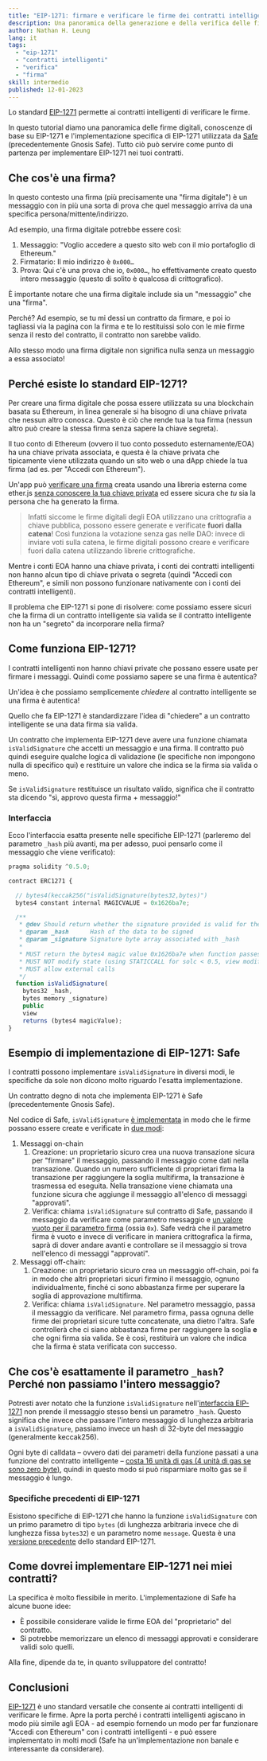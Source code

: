 ```yaml
---
title: "EIP-1271: firmare e verificare le firme dei contratti intelligenti"
description: Una panoramica della generazione e della verifica delle firme dei contratti intelligenti con EIP-1271. Rivediamo anche l'implementazione di EIP-1271 utilizzata in Safe (precedentemente Gnosis Safe) per fornire un esempio concreto agli sviluppatori di contratti intelligenti su cui costruire.
author: Nathan H. Leung
lang: it
tags:
  - "eip-1271"
  - "contratti intelligenti"
  - "verifica"
  - "firma"
skill: intermedio
published: 12-01-2023
---
```


Lo standard [EIP-1271](https://eips.ethereum.org/EIPS/eip-1271) permette ai contratti intelligenti di verificare le firme.

In questo tutorial diamo una panoramica delle firme digitali, conoscenze di base su EIP-1271 e l'implementazione specifica di EIP-1271 utilizzata da [Safe](https://safe.global/) (precedentemente Gnosis Safe). Tutto ciò può servire come punto di partenza per implementare EIP-1271 nei tuoi contratti.

## Che cos'è una firma?

In questo contesto una firma (più precisamente una "firma digitale") è un messaggio con in più una sorta di prova che quel messaggio arriva da una specifica persona/mittente/indirizzo.

Ad esempio, una firma digitale potrebbe essere così:

1. Messaggio: "Voglio accedere a questo sito web con il mio portafoglio di Ethereum."
2. Firmatario: Il mio indirizzo è `0x000…`
3. Prova: Qui c'è una prova che io, `0x000…`, ho effettivamente creato questo intero messaggio (questo di solito è qualcosa di crittografico).

È importante notare che una firma digitale include sia un "messaggio" che una "firma".

Perché? Ad esempio, se tu mi dessi un contratto da firmare, e poi io tagliassi via la pagina con la firma e te lo restituissi solo con le mie firme senza il resto del contratto, il contratto non sarebbe valido.

Allo stesso modo una firma digitale non significa nulla senza un messaggio a essa associato!

## Perché esiste lo standard EIP-1271?

Per creare una firma digitale che possa essere utilizzata su una blockchain basata su Ethereum, in linea generale si ha bisogno di una chiave privata che nessun altro conosca. Questo è ciò che rende tua la tua firma (nessun altro può creare la stessa firma senza sapere la chiave segreta).

Il tuo conto di Ethereum (ovvero il tuo conto posseduto esternamente/EOA) ha una chiave privata associata, e questa è la chiave privata che tipicamente viene utilizzata quando un sito web o una dApp chiede la tua firma (ad es. per "Accedi con Ethereum").

Un'app può [verificare una firma](https://docs.alchemy.com/docs/how-to-verify-a-message-signature-on-ethereum) creata usando una libreria esterna come ether.js [senza conoscere la tua chiave privata](https://en.wikipedia.org/wiki/Public-key_cryptography) ed essere sicura che _tu_ sia la persona che ha generato la firma.

> Infatti siccome le firme digitali degli EOA utilizzano una crittografia a chiave pubblica, possono essere generate e verificate **fuori dalla catena**! Così funziona la votazione senza gas nelle DAO: invece di inviare voti sulla catena, le firme digitali possono creare e verificare fuori dalla catena utilizzando librerie crittografiche.

Mentre i conti EOA hanno una chiave privata, i conti dei contratti intelligenti non hanno alcun tipo di chiave privata o segreta (quindi "Accedi con Ethereum", e simili non possono funzionare nativamente con i conti dei contratti intelligenti).

Il problema che EIP-1271 si pone di risolvere: come possiamo essere sicuri che la firma di un contratto intelligente sia valida se il contratto intelligente non ha un "segreto" da incorporare nella firma?

## Come funziona EIP-1271?

I contratti intelligenti non hanno chiavi private che possano essere usate per firmare i messaggi. Quindi come possiamo sapere se una firma è autentica?

Un'idea è che possiamo semplicemente _chiedere_ al contratto intelligente se una firma è autentica!

Quello che fa EIP-1271 è standardizzare l'idea di "chiedere" a un contratto intelligente se una data firma sia valida.

Un contratto che implementa EIP-1271 deve avere una funzione chiamata `isValidSignature` che accetti un messaggio e una firma. Il contratto può quindi eseguire qualche logica di validazione (le specifiche non impongono nulla di specifico qui) e restituire un valore che indica se la firma sia valida o meno.

Se `isValidSignature` restituisce un risultato valido, significa che il contratto sta dicendo "sì, approvo questa firma + messaggio!"

### Interfaccia

Ecco l'interfaccia esatta presente nelle specifiche EIP-1271 (parleremo del parametro `_hash` più avanti, ma per adesso, puoi pensarlo come il messaggio che viene verificato):

```jsx
pragma solidity ^0.5.0;

contract ERC1271 {

  // bytes4(keccak256("isValidSignature(bytes32,bytes)")
  bytes4 constant internal MAGICVALUE = 0x1626ba7e;

  /**
   * @dev Should return whether the signature provided is valid for the provided hash
   * @param _hash      Hash of the data to be signed
   * @param _signature Signature byte array associated with _hash
   *
   * MUST return the bytes4 magic value 0x1626ba7e when function passes.
   * MUST NOT modify state (using STATICCALL for solc < 0.5, view modifier for solc > 0.5)
   * MUST allow external calls
   */
  function isValidSignature(
    bytes32 _hash,
    bytes memory _signature)
    public
    view
    returns (bytes4 magicValue);
}
```

## Esempio di implementazione di EIP-1271: Safe

I contratti possono implementare `isValidSignature` in diversi modi, le specifiche da sole non dicono molto riguardo l'esatta implementazione.

Un contratto degno di nota che implementa EIP-1271 è Safe (precedentemente Gnosis Safe).

Nel codice di Safe, `isValidSignature` [è implementata](https://github.com/safe-global/safe-contracts/blob/main/contracts/handler/CompatibilityFallbackHandler.sol) in modo che le firme possano essere create e verificate in [due modi](https://ethereum.stackexchange.com/questions/122635/signing-messages-as-a-gnosis-safe-eip1271-support):

1. Messaggi on-chain
   1. Creazione: un proprietario sicuro crea una nuova transazione sicura per "firmare" il messaggio, passando il messaggio come dati nella transazione. Quando un numero sufficiente di proprietari firma la transazione per raggiungere la soglia multifirma, la transazione è trasmessa ed eseguita. Nella transazione viene chiamata una funzione sicura che aggiunge il messaggio all'elenco di messaggi "approvati".
   2. Verifica: chiama `isValidSignature` sul contratto di Safe, passando il messaggio da verificare come parametro messaggio e [un valore vuoto per il parametro firma](https://github.com/safe-global/safe-contracts/blob/main/contracts/handler/CompatibilityFallbackHandler.sol#L32) (ossia `0x`). Safe vedrà che il parametro firma è vuoto e invece di verificare in maniera crittografica la firma, saprà di dover andare avanti e controllare se il messaggio si trova nell'elenco di messaggi "approvati".
2. Messaggi off-chain:
   1. Creazione: un proprietario sicuro crea un messaggio off-chain, poi fa in modo che altri proprietari sicuri firmino il messaggio, ognuno individualmente, finché ci sono abbastanza firme per superare la soglia di approvazione multifirma.
   2. Verifica: chiama `isValidSignature`. Nel parametro messaggio, passa il messaggio da verificare. Nel parametro firma, passa ognuna delle firme dei proprietari sicure tutte concatenate, una dietro l'altra. Safe controllerà che ci siano abbastanza firme per raggiungere la soglia **e** che ogni firma sia valida. Se è così, restituirà un valore che indica che la firma è stata verificata con successo.

## Che cos'è esattamente il parametro `_hash`? Perché non passiamo l'intero messaggio?

Potresti aver notato che la funzione `isValidSignature` nell'[interfaccia EIP-1271](https://eips.ethereum.org/EIPS/eip-1271) non prende il messaggio stesso bensì un parametro `_hash`. Questo significa che invece che passare l'intero messaggio di lunghezza arbitraria a `isValidSignature`, passiamo invece un hash di 32-byte del messaggio (generalmente keccak256).

Ogni byte di calldata – ovvero dati dei parametri della funzione passati a una funzione del contratto intelligente – [costa 16 unità di gas (4 unità di gas se sono zero byte)](https://eips.ethereum.org/EIPS/eip-2028), quindi in questo modo si può risparmiare molto gas se il messaggio è lungo.

### Specifiche precedenti di EIP-1271

Esistono specifiche di EIP-1271 che hanno la funzione `isValidSignature` con un primo parametro di tipo `bytes` (di lunghezza arbitraria invece che di lunghezza fissa `bytes32`) e un parametro nome `message`. Questa è una [versione precedente](https://github.com/safe-global/safe-contracts/issues/391#issuecomment-1075427206) dello standard EIP-1271.

## Come dovrei implementare EIP-1271 nei miei contratti?

La specifica è molto flessibile in merito. L'implementazione di Safe ha alcune buone idee:

- È possibile considerare valide le firme EOA del "proprietario" del contratto.
- Si potrebbe memorizzare un elenco di messaggi approvati e considerare validi solo quelli.

Alla fine, dipende da te, in quanto sviluppatore del contratto!

## Conclusioni

[EIP-1271](https://eips.ethereum.org/EIPS/eip-1271) è uno standard versatile che consente ai contratti intelligenti di verificare le firme. Apre la porta perché i contratti intelligenti agiscano in modo più simile agli EOA - ad esempio fornendo un modo per far funzionare "Accedi con Ethereum" con i contratti intelligenti - e può essere implementato in molti modi (Safe ha un'implementazione non banale e interessante da considerare).
